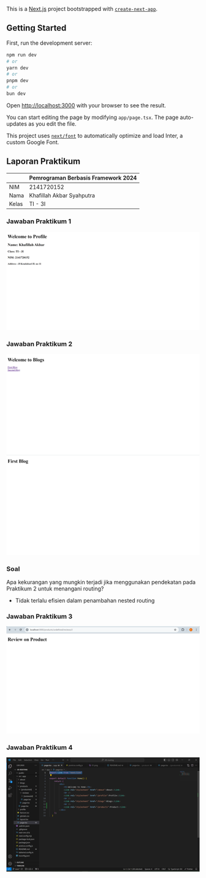 This is a [Next.js](https://nextjs.org/) project bootstrapped with [`create-next-app`](https://github.com/vercel/next.js/tree/canary/packages/create-next-app).

## Getting Started

First, run the development server:

```bash
npm run dev
# or
yarn dev
# or
pnpm dev
# or
bun dev
```

Open [http://localhost:3000](http://localhost:3000) with your browser to see the result.

You can start editing the page by modifying `app/page.tsx`. The page auto-updates as you edit the file.

This project uses [`next/font`](https://nextjs.org/docs/basic-features/font-optimization) to automatically optimize and load Inter, a custom Google Font.

## Laporan Praktikum

|  | Pemrograman Berbasis Framework 2024 |
|--|--|
| NIM |  2141720152|
| Nama |  Khafillah Akbar Syahputra |
| Kelas | TI - 3I |


### Jawaban Praktikum 1

![Screenshot](public/images/01.png)

### Jawaban Praktikum 2

![Screenshot](public/images/02.png)
![Screenshot](public/images/03.png)
### Soal 
Apa kekurangan yang mungkin terjadi jika menggunakan pendekatan pada Praktikum 2 untuk menangani routing?
- Tidak terlalu efisien dalam penambahan nested routing

### Jawaban Praktikum 3

![Screenshot](public/images/05.png)

### Jawaban Praktikum 4

![Screenshot](public/images/06.png)








